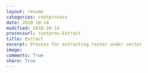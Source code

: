 ```yaml
---
layout: resume
categories: rootprocess
date: 2018-10-14
modified: 2018-10-14
processurl: rootproc-Extract
title: Extract
excerpt: Process for extracting raster under vector
image: 
comments: True
share: True
---
```

